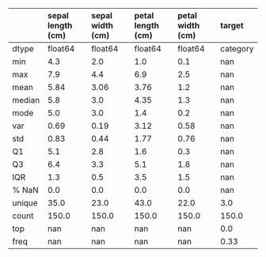 |        | sepal length (cm)   | sepal width (cm)   | petal length (cm)   | petal width (cm)   | target   |
|:-------|:--------------------|:-------------------|:--------------------|:-------------------|:---------|
| dtype  | float64             | float64            | float64             | float64            | category |
| min    | 4.3                 | 2.0                | 1.0                 | 0.1                | nan      |
| max    | 7.9                 | 4.4                | 6.9                 | 2.5                | nan      |
| mean   | 5.84                | 3.06               | 3.76                | 1.2                | nan      |
| median | 5.8                 | 3.0                | 4.35                | 1.3                | nan      |
| mode   | 5.0                 | 3.0                | 1.4                 | 0.2                | nan      |
| var    | 0.69                | 0.19               | 3.12                | 0.58               | nan      |
| std    | 0.83                | 0.44               | 1.77                | 0.76               | nan      |
| Q1     | 5.1                 | 2.8                | 1.6                 | 0.3                | nan      |
| Q3     | 6.4                 | 3.3                | 5.1                 | 1.8                | nan      |
| IQR    | 1.3                 | 0.5                | 3.5                 | 1.5                | nan      |
| % NaN  | 0.0                 | 0.0                | 0.0                 | 0.0                | nan      |
| unique | 35.0                | 23.0               | 43.0                | 22.0               | 3.0      |
| count  | 150.0               | 150.0              | 150.0               | 150.0              | 150.0    |
| top    | nan                 | nan                | nan                 | nan                | 0.0      |
| freq   | nan                 | nan                | nan                 | nan                | 0.33     |